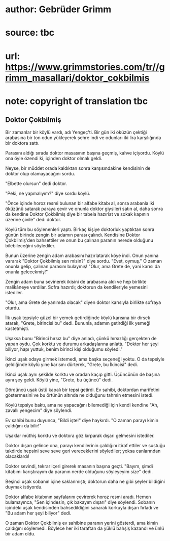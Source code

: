 # author: Gebrüder Grimm
# source: tbc
# url: https://www.grimmstories.com/tr//grimm_masallari/doktor_cokbilmis
# note: copyright of translation tbc

## Doktor Çokbilmiş 

Bir zamanlar bir köylü vardı, adı Yengeç'ti. Bir gün iki öküzün çektiği
arabasına bir ton odun yükleyerek şehre indi ve odunları iki lira
karşılığında bir doktora sattı.

Parasını aldığı sırada doktor masasının başına geçmiş, kahve içiyordu.
Köylü ona öyle özendi ki, içinden doktor olmak geldi.

Neyse, bir müddet orada kaldıktan sonra karşısındakine kendisinin de
doktor olup olamayacağını sordu.

"Elbette olursun" dedi doktor.

"Peki, ne yapmalıyım?" diye sordu köylü.

"Önce içinde horoz resmi bulunan bir alfabe kitabı al, sonra arabanla
iki öküzünü satarak paraya çevir ve onunla doktor giysileri satın al,
daha sonra da kendine Doktor Çokbilmiş diye bir tabela hazırlat ve sokak
kapının üzerine çivile" dedi doktor.

Köylü tüm bu söylenenleri yaptı. Birkaç kişiye doktorluk yaptıktan sonra
günün birinde zengin bir adamın parası çalındı. Kendisine Doktor
Çokbilmiş'den bahsettiler ve onun bu çalınan paranın nerede olduğunu
bilebileceğini söylediler.

Bunun üzerine zengin adam arabasını hazırlatarak köye indi. Onun yanına
vararak "Doktor Çokbilmiş sen misin?" diye sordu. "Evet, oymuş." O
zaman onunla gelip, çalınan parasını bulaymış! "Olur, ama Grete de,
yani karısı da onunla gelecekmiş!"

Zengin adam buna sevinerek ikisini de arabasına aldı ve hep birlikte
malikâneye vardılar. Sofra hazırdı; doktorun da kendileriyle yemesini
istediler.

"Olur, ama Grete de yanımda olacak" diyen doktor karısıyla birlikte
sofraya oturdu.

İlk uşak tepsiyle güzel bir yemek getirdiğinde köylü karısına bir dirsek
atarak, "Grete, birincisi bu" dedi. Bununla, adamın getirdiği ilk
yemeği kastetmişti.

Uşaksa bunu "Birinci hırsız bu" diye anladı, çünkü hırsızlığı
gerçekten de yapan oydu. Çok korktu ve durumu arkadaşlarına anlattı.
"Doktor her şeyi biliyor, hapı yuttuk, benim birinci kişi olduğumu
söyledi."

İkinci uşak odaya girmek istemedi, ama başka seçeneği yoktu. O da
tepsiyle geldiğinde köylü yine karısını dürterek, "Grete, bu İkincisi"
dedi.

İkinci uşak aynı şekilde korktu ve oradan kaçıp gitti. Üçüncünün de
başına aynı şey geldi. Köylü yine, "Grete, bu üçüncü" dedi.

Dördüncü uşak üstü kapalı bir tepsi getirdi. Ev sahibi, doktordan
marifetini göstermesini ve bu örtünün altında ne olduğunu tahmin
etmesini istedi.

Köylü tepsiye baktı, ama ne yapacağını bilemediği için kendi kendine
"Ah, zavallı yengecim" diye söylendi.

Ev sahibi bunu duyunca, "Bildi işte!" diye haykırdı. "O zaman parayı
kimin çaldığını da bilir!"

Uşaklar müthiş korktu ve doktora göz kırparak dışarı gelmesini
istediler.

Doktor dışarı gelince ona, parayı kendilerinin çaldığını itiraf ettiler
ve sustuğu takdirde hepsini seve seve geri vereceklerini söylediler;
yoksa canlarından olacaklardı!

Doktor sevindi, tekrar içeri girerek masanın başına geçti. "Bayım,
şimdi kitabımı karıştırayım da paranın nerde olduğunu söyleyeyim size"
dedi.

Beşinci uşak sobanın içine saklanmıştı; doktorun daha ne gibi şeyler
bildiğini duymak istiyordu.

Doktor alfabe kitabının sayfalarını çevirerek horoz resmi aradı. Hemen
bulamayınca, "Sen içindesin, çık bakayım dışarı" diye söylendi.
Sobanın içindeki uşak kendisinden bahsedildiğini sanarak korkuyla dışarı
fırladı ve "Bu adam her şeyi biliyor" dedi.

O zaman Doktor Çokbilmiş ev sahibine paranın yerini gösterdi, ama kimin
çaldığını söylemedi. Böylece her iki taraftan da yüklü bahşiş kazandı ve
ünlü bir adam oldu.
